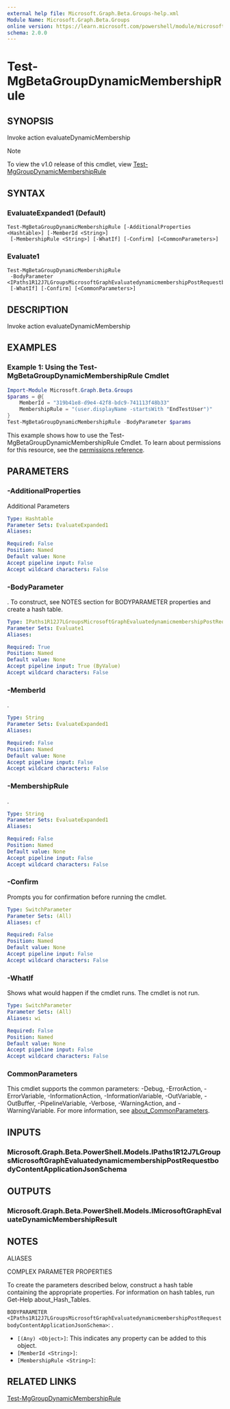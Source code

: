 ```yaml
---
external help file: Microsoft.Graph.Beta.Groups-help.xml
Module Name: Microsoft.Graph.Beta.Groups
online version: https://learn.microsoft.com/powershell/module/microsoft.graph.beta.groups/test-mgbetagroupdynamicmembershiprule
schema: 2.0.0
---
```


# Test-MgBetaGroupDynamicMembershipRule

## SYNOPSIS
Invoke action evaluateDynamicMembership

> [!NOTE]
> To view the v1.0 release of this cmdlet, view [Test-MgGroupDynamicMembershipRule](/powershell/module/Microsoft.Graph.Groups/Test-MgGroupDynamicMembershipRule?view=graph-powershell-v1.0)

## SYNTAX

### EvaluateExpanded1 (Default)
```
Test-MgBetaGroupDynamicMembershipRule [-AdditionalProperties <Hashtable>] [-MemberId <String>]
 [-MembershipRule <String>] [-WhatIf] [-Confirm] [<CommonParameters>]
```

### Evaluate1
```
Test-MgBetaGroupDynamicMembershipRule
 -BodyParameter <IPaths1R12J7LGroupsMicrosoftGraphEvaluatedynamicmembershipPostRequestbodyContentApplicationJsonSchema>
 [-WhatIf] [-Confirm] [<CommonParameters>]
```

## DESCRIPTION
Invoke action evaluateDynamicMembership

## EXAMPLES
### Example 1: Using the Test-MgBetaGroupDynamicMembershipRule Cmdlet
```powershell
Import-Module Microsoft.Graph.Beta.Groups
$params = @{
	MemberId = "319b41e8-d9e4-42f8-bdc9-741113f48b33"
	MembershipRule = "(user.displayName -startsWith "EndTestUser")"
}
Test-MgBetaGroupDynamicMembershipRule -BodyParameter $params
```
This example shows how to use the Test-MgBetaGroupDynamicMembershipRule Cmdlet.
To learn about permissions for this resource, see the [permissions reference](/graph/permissions-reference).

## PARAMETERS

### -AdditionalProperties
Additional Parameters

```yaml
Type: Hashtable
Parameter Sets: EvaluateExpanded1
Aliases:

Required: False
Position: Named
Default value: None
Accept pipeline input: False
Accept wildcard characters: False
```

### -BodyParameter
.
To construct, see NOTES section for BODYPARAMETER properties and create a hash table.

```yaml
Type: IPaths1R12J7LGroupsMicrosoftGraphEvaluatedynamicmembershipPostRequestbodyContentApplicationJsonSchema
Parameter Sets: Evaluate1
Aliases:

Required: True
Position: Named
Default value: None
Accept pipeline input: True (ByValue)
Accept wildcard characters: False
```

### -MemberId
.

```yaml
Type: String
Parameter Sets: EvaluateExpanded1
Aliases:

Required: False
Position: Named
Default value: None
Accept pipeline input: False
Accept wildcard characters: False
```

### -MembershipRule
.

```yaml
Type: String
Parameter Sets: EvaluateExpanded1
Aliases:

Required: False
Position: Named
Default value: None
Accept pipeline input: False
Accept wildcard characters: False
```

### -Confirm
Prompts you for confirmation before running the cmdlet.

```yaml
Type: SwitchParameter
Parameter Sets: (All)
Aliases: cf

Required: False
Position: Named
Default value: None
Accept pipeline input: False
Accept wildcard characters: False
```

### -WhatIf
Shows what would happen if the cmdlet runs.
The cmdlet is not run.

```yaml
Type: SwitchParameter
Parameter Sets: (All)
Aliases: wi

Required: False
Position: Named
Default value: None
Accept pipeline input: False
Accept wildcard characters: False
```

### CommonParameters
This cmdlet supports the common parameters: -Debug, -ErrorAction, -ErrorVariable, -InformationAction, -InformationVariable, -OutVariable, -OutBuffer, -PipelineVariable, -Verbose, -WarningAction, and -WarningVariable. For more information, see [about_CommonParameters](http://go.microsoft.com/fwlink/?LinkID=113216).

## INPUTS

### Microsoft.Graph.Beta.PowerShell.Models.IPaths1R12J7LGroupsMicrosoftGraphEvaluatedynamicmembershipPostRequestbodyContentApplicationJsonSchema
## OUTPUTS

### Microsoft.Graph.Beta.PowerShell.Models.IMicrosoftGraphEvaluateDynamicMembershipResult
## NOTES

ALIASES

COMPLEX PARAMETER PROPERTIES

To create the parameters described below, construct a hash table containing the appropriate properties. For information on hash tables, run Get-Help about_Hash_Tables.


`BODYPARAMETER <IPaths1R12J7LGroupsMicrosoftGraphEvaluatedynamicmembershipPostRequestbodyContentApplicationJsonSchema>`: .
  - `[(Any) <Object>]`: This indicates any property can be added to this object.
  - `[MemberId <String>]`: 
  - `[MembershipRule <String>]`: 

## RELATED LINKS
[Test-MgGroupDynamicMembershipRule](/powershell/module/Microsoft.Graph.Groups/Test-MgGroupDynamicMembershipRule?view=graph-powershell-v1.0)

